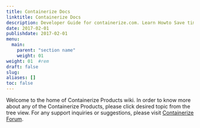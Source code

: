 ```yaml
---
title: Containerize Docs
linktitle: Containerize Docs
description: Developer Guide for containerize.com. Learn Howto Save time and software maintenance costs by running single instance of software, but serving multiple tenants/websites.
date: 2017-02-01
publishdate: 2017-02-01
menu:
  main:
    parent: "section name"
    weight: 01
weight: 01	#rem
draft: false
slug:
aliases: []
toc: false
---
```

Welcome to the home of Containerize Products wiki. In order to know more about any of the Containerize Products, please click desired topic from the tree view. For any support inquiries or suggestions, please visit [Containerize Forum](https://forum.containerize.com).
